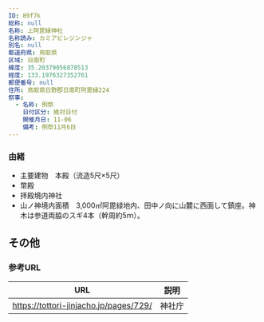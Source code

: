 ```yaml
---
ID: 89f7k
総称: null
名称: 上阿毘縁神社
名称読み: カミアビレジンジャ
別名: null
都道府県: 鳥取県
区域: 日南町
緯度: 35.20379056878513
経度: 133.1976327352761
郵便番号: null
住所: 鳥取県日野郡日南町阿毘縁224
祭事:
  - 名称: 例祭
    日付区分: 絶対日付
    開催月日: 11-06
    備考: 例祭11月6日
---
```


### 由緒

- 主要建物　本殿（流造5尺×5尺）　
- 幣殿　
- 拝殿境内神社　
- 山ノ神境内面積　3,000㎡阿毘緑地内、田中ノ向に山麓に西面して鎮座。神木は参道両脇のスギ4本（幹周約5ｍ）。

## その他

### 参考URL

| URL                                    | 説明   |
| -------------------------------------- | ------ |
| https://tottori-jinjacho.jp/pages/729/ | 神社庁 |
